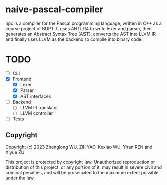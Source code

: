 # naive-pascal-compiler

npc is a compiler for the Pascal programming language, written in C++ as a course project of BUPT. It uses ANTLR4 to write lexer and parser, then generates an Abstract Syntax Tree (AST), converts the AST into LLVM IR and finally uses LLVM as the backend to compile into binary code.

# TODO

- [ ] CLI
- [x] Frontend
    - [x] Lexer
    - [x] Parser
    - [x] AST interfaces
- [ ] Backend
    - [ ] LLVM IR translator
    - [ ] LLVM controller
- [ ] Tests

## Copyright

Copyright (c) 2023 Zhenglong WU, Zili YAO, Kexiao WU, Yiran REN and Xiyue ZU

This project is protected by copyright law. Unauthorized reproduction or distribution of this project, or any portion of it, may result in severe civil and criminal penalties, and will be prosecuted to the maximum extent possible under the law.
